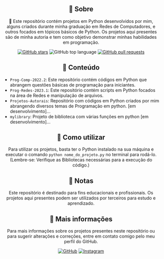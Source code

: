 <h2 align="center">📌 Sobre</h2>
<p align="center">
    🚀 Este repositório contém projetos em Python desenvolvidos por mim, alguns criados durante minha graduação em Redes de Computadores, e outros focados em tópicos básicos de Python. Os projetos aqui presentes são de minha autoria e tem como objetivo demonstrar minhas habilidades em programação.
</p>
<p align="center">
    <a href="https://github.com/kakanetwork/Projetos.py/stargazers"><img alt="GitHub stars" 
    src="https://img.shields.io/github/stars/kakanetwork/Projetos.py?color=4d080e&style=flat-square"></a>
    <img alt="GitHub top language" src="https://img.shields.io/github/languages/top/kakanetwork/Projetos.py?color=4d080e&style=flat-square">
    <a href="https://github.com/kakanetwork/Projetos.py/pulls"><img alt="GitHub pull requests" 
    src="https://img.shields.io/github/issues-pr/kakanetwork/Projetos.py?color=4d080e&style=flat-square"></a>
</p>
<h2 align="center">📂 Conteúdo</h2>
<ul>
  <li><code>Prog-Comp-2022.2</code>: Este repositório contém códigos em Python que abrangem questões básicas de programação para iniciantes.</li>
  <li><code>Prog-Redes-2023.1</code>: Este repositório contém scripts em Python focados na área de Redes e manipulação de arquivos. </li>
  <li><code>Projetos-Autorais</code>: Repositório com códigos em Python criados por mim abrangendo diversos temas de Programação em python. [em desenvolvimento]...</li>
  <li><code>mylibrary</code>: Projeto de biblioteca com várias funções em python [em desenvolvimento]...</li>
</ul>
<h2 align="center">🚀 Como utilizar</h2>
<p align="center">
    Para utilizar os projetos, basta ter o Python instalado na sua máquina e executar o comando <code>python nome_do_projeto.py</code> no terminal para rodá-lo. (Lembre-se: Verifique as Bibliotecas necessárias para a execução do código.)
</p>
<h2 align="center">📝 Notas</h2>
<p align="center">
    Este repositório é destinado para fins educacionais e profissionais. Os projetos aqui presentes podem ser utilizados por terceiros para estudo e aprendizado.
</p>
<h2 align="center">👀 Mais informações</h2>
<p align="center">
    Para mais informações sobre os projetos presentes neste repositório ou para sugerir alterações e correções, entre em contato comigo pelo meu perfil do GitHub.
</p>
<div align="center">
    <a href="https://github.com/kakanetwork"><img src="https://img.shields.io/badge/-GitHub-4d080e?style=for-the-badge&logo=github" alt="GitHub"></a>
    <a href="https://www.instagram.com/kaka_0206/"><img src="https://img.shields.io/badge/-Instagram-4d080e?style=for-the-badge&logo=instagram&logoColor=ffffff" alt="Instagram"></a>
</div>
